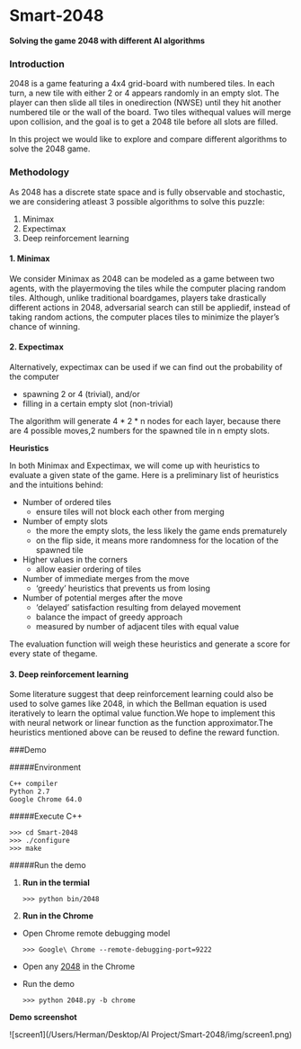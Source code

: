 # Smart-2048
**Solving the game 2048 with different AI algorithms**

### Introduction

2048 is a game featuring a 4x4 grid-board with numbered tiles. In each turn, a new tile with either 2 or 4 appears randomly in an empty slot. The player can then slide all tiles in onedirection (NWSE) until they hit another numbered tile or the wall of the board. Two tiles withequal values will merge upon collision, and the goal is to get a 2048 tile before all slots are filled.

In this project we would like to explore and compare different algorithms to solve the 2048 game.

### Methodology

As 2048 has a discrete state space and is fully observable and stochastic, we are considering atleast 3 possible algorithms to solve this puzzle:

1. Minimax
2. Expectimax
3. Deep reinforcement learning

#### 1. Minimax

We consider Minimax as 2048 can be modeled as a game between two agents, with the playermoving the tiles while the computer placing random tiles. Although, unlike traditional boardgames, players take drastically different actions in 2048, adversarial search can still be appliedif, instead of taking random actions, the computer places tiles to minimize the player’s chance of winning.

#### 2. Expectimax

Alternatively, expectimax can be used if we can find out the probability of the computer

- spawning 2 or 4 (trivial), and/or
- filling in a certain empty slot (non-trivial)

The algorithm will generate 4 * 2 * n nodes for each layer, because there are 4 possible moves,2 numbers for the spawned tile in n empty slots.

**Heuristics**

In both Minimax and Expectimax, we will come up with heuristics to evaluate a given state of the game. Here is a preliminary list of heuristics and the intuitions behind:

- Number of ordered tiles
  - ensure tiles will not block each other from merging
- Number of empty slots
  - the more the empty slots, the less likely the game ends prematurely
  - on the flip side, it means more randomness for the location of the spawned tile
- Higher values in the corners
  - allow easier ordering of tiles
- Number of immediate merges from the move
  - ‘greedy’ heuristics that prevents us from losing
- Number of potential merges after the move
  - ‘delayed’ satisfaction resulting from delayed movement
  - balance the impact of greedy approach
  - measured by number of adjacent tiles with equal value

The evaluation function will weigh these heuristics and generate a score for every state of thegame.

#### 3. Deep reinforcement learning

Some literature suggest that deep reinforcement learning could also be used to solve games like 2048, in which the Bellman equation is used iteratively to learn the optimal value function.We hope to implement this with neural network or linear function as the function approximator.The heuristics mentioned above can be reused to define the reward function.

###Demo

#####Environment

```
C++ compiler
Python 2.7
Google Chrome 64.0
```

#####Execute C++

```
>>> cd Smart-2048
>>> ./configure
>>> make
```

#####Run the demo

1. **Run in the termial**

   ```
   >>> python bin/2048
   ```


2. **Run in the Chrome**

- Open Chrome remote debugging model 

  ```
  >>> Google\ Chrome --remote-debugging-port=9222
  ```

- Open any [2048](http://2048game.com/) in the Chrome

- Run the demo

  ```
  >>> python 2048.py -b chrome
  ```

**Demo screenshot**

![screen1](/Users/Herman/Desktop/AI Project/Smart-2048/img/screen1.png)